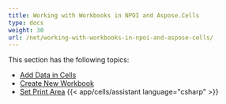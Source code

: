 ```yaml
---
title: Working with Workbooks in NPOI and Aspose.Cells
type: docs
weight: 30
url: /net/working-with-workbooks-in-npoi-and-aspose-cells/
---
```


This section has the following topics:

- [Add Data in Cells](/cells/net/add-data-in-cells/)
- [Create New Workbook](/cells/net/create-new-workbook/)
- [Set Print Area](/cells/net/set-print-area/)
{{< app/cells/assistant language="csharp" >}}